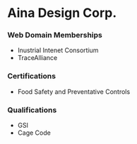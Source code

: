 # Aina Design Corp.

### Web Domain Memberships
- Inustrial Intenet Consortium
- TraceAlliance
### Certifications
- Food Safety and Preventative Controls
### Qualifications
- GSI
- Cage Code
